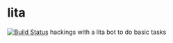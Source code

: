 # lita

[![Build Status](zibby.technology:9987/job/lita/job/master/badge/icon)](zibby.technology:9987/job/lita/job/master/)
hackings with a lita bot to do basic tasks
